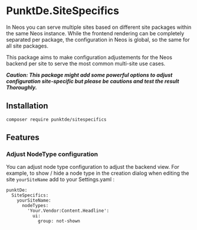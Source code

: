 # PunktDe.SiteSpecifics

In Neos you can serve multiple sites based on different site packages within the same Neos instance. While the frontend rendering can be completely separated per package, the configuration in Neos is global, so the same for all site packages.


This package aims to make configuration adjustements for the Neos backend per site to serve the most common multi-site use cases.

***Caution: This package might add some powerful options to adjust configuration site-specific but please be cautions and test the result Thoroughly.***

## Installation

```
composer require punktde/sitespecifics
```

## Features

### Adjust NodeType configuration

You can adjust node type configuration to adjust the backend view. For example, to show / hide a node type in the creation dialog when editing the site `yourSiteName` add to your Settings.yaml :

```  
punktDe:
  SiteSpecifics:
    yourSiteName:
      nodeTypes:
        'Your.Vendor:Content.Headline':
          ui:
            group: not-shown
```